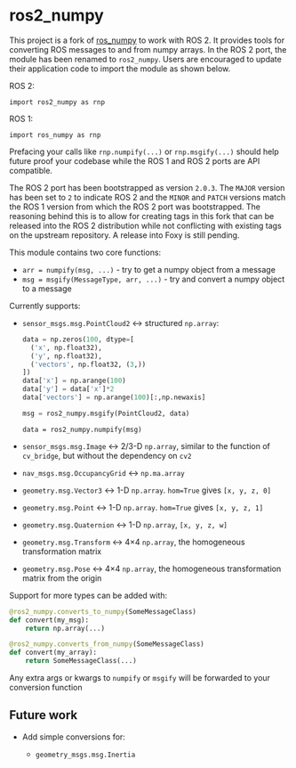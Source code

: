 # ros2_numpy
This project is a fork of [ros_numpy](https://github.com/eric-wieser/ros_numpy)
to work with ROS 2. It provides tools for converting ROS messages to and from
numpy arrays. In the ROS 2 port, the module has been renamed to
`ros2_numpy`. Users are encouraged to update their application code to import
the module as shown below.

ROS 2:

```
import ros2_numpy as rnp
```

ROS 1:

```
import ros_numpy as rnp
```

Prefacing your calls like `rnp.numpify(...)` or `rnp.msgify(...)` should help
future proof your codebase while the ROS 1 and ROS 2 ports are API compatible.

The ROS 2 port has been bootstrapped as version `2.0.3`. The `MAJOR`
version has been set to `2` to indicate ROS 2 and the `MINOR` and `PATCH`
versions match the ROS 1 version from which the ROS 2 port was
bootstrapped. The reasoning behind this is to allow for creating tags in this
fork that can be released into the ROS 2 distribution while not conflicting
with existing tags on the upstream repository. A release into Foxy is still
pending.

This module contains two core functions:

* `arr = numpify(msg, ...)` - try to get a numpy object from a message
* `msg = msgify(MessageType, arr, ...)` - try and convert a numpy object to a message

Currently supports:

* `sensor_msgs.msg.PointCloud2` &harr; structured `np.array`:

   ```python
   data = np.zeros(100, dtype=[
     ('x', np.float32),
     ('y', np.float32),
     ('vectors', np.float32, (3,))
   ])
   data['x'] = np.arange(100)
   data['y'] = data['x']*2
   data['vectors'] = np.arange(100)[:,np.newaxis]

   msg = ros2_numpy.msgify(PointCloud2, data)
   ```

   ```
   data = ros2_numpy.numpify(msg)
   ```

* `sensor_msgs.msg.Image` &harr; 2/3-D `np.array`, similar to the function of `cv_bridge`, but without the dependency on `cv2`
* `nav_msgs.msg.OccupancyGrid` &harr; `np.ma.array`
* `geometry.msg.Vector3` &harr; 1-D `np.array`. `hom=True` gives `[x, y, z, 0]`
* `geometry.msg.Point` &harr; 1-D `np.array`. `hom=True` gives `[x, y, z, 1]`
* `geometry.msg.Quaternion` &harr; 1-D `np.array`, `[x, y, z, w]`
* `geometry.msg.Transform` &harr; 4&times;4 `np.array`, the homogeneous transformation matrix
* `geometry.msg.Pose` &harr; 4&times;4 `np.array`, the homogeneous transformation matrix from the origin

Support for more types can be added with:

```python
@ros2_numpy.converts_to_numpy(SomeMessageClass)
def convert(my_msg):
    return np.array(...)

@ros2_numpy.converts_from_numpy(SomeMessageClass)
def convert(my_array):
    return SomeMessageClass(...)
```

Any extra args or kwargs to `numpify` or `msgify` will be forwarded to your conversion function


## Future work

* Add simple conversions for:

  * `geometry_msgs.msg.Inertia`
